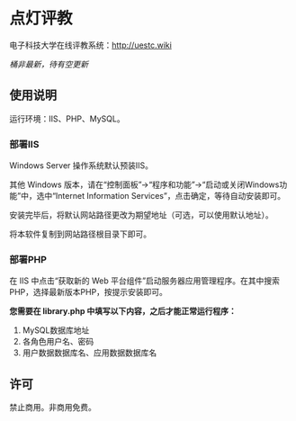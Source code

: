# 点灯评教
电子科技大学在线评教系统：http://uestc.wiki

*桶非最新，待有空更新*

## 使用说明

运行环境：IIS、PHP、MySQL。

### 部署IIS

Windows Server 操作系统默认预装IIS。

其他 Windows 版本，请在“控制面板”→“程序和功能”→“启动或关闭Windows功能”中，选中“Internet Information Services”，点击确定，等待自动安装即可。

安装完毕后，将默认网站路径更改为期望地址（可选，可以使用默认地址）。

将本软件复制到网站路径根目录下即可。

### 部署PHP

在 IIS 中点击“获取新的 Web 平台组件”启动服务器应用管理程序。在其中搜索PHP，选择最新版本PHP，按提示安装即可。

**您需要在 library.php 中填写以下内容，之后才能正常运行程序：**
1. MySQL数据库地址
2. 各角色用户名、密码
3. 用户数据数据库名、应用数据数据库名

## 许可

禁止商用。非商用免费。
